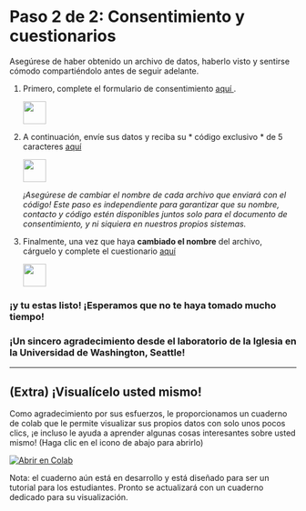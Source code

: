 # Paso 2 de 2: Consentimiento y cuestionarios

Asegúrese de haber obtenido un archivo de datos, haberlo visto y sentirse cómodo compartiéndolo antes de seguir adelante.

1. Primero, complete el formulario de consentimiento <a href="https://redcap.iths.org/surveys/?s=34X3HD7YYL" target="_blank"> aquí </a>.

    <img src = "https://www.flaticon.com/svg/static/icons/svg/2234/2234689.svg" height = "40" width = "40">

2. A continuación, envíe sus datos y reciba su * código exclusivo * de 5 caracteres <a href="https://docs.google.com/forms/d/e/1FAIpQLScIIiCoDeyHSJua0dggl3DbIPoXbTsXZiq2M7ozJJpS9qKqWA/viewform" target="_blank"> aquí </a>

    <img src = "https://user-images.githubusercontent.com/42762378/101791343-6e96b300-3b29-11eb-8947-dc7259ec675a.png" height = "40" width = "40">
   
    *¡Asegúrese de cambiar el nombre de cada archivo que enviará con el código! Este paso es independiente para garantizar que su nombre, contacto y código estén disponibles juntos solo para el documento de consentimiento, y ni siquiera en nuestros propios sistemas.*

3. Finalmente, una vez que haya **cambiado el nombre** del archivo, cárguelo y complete el cuestionario <a href = "https://docs.google.com/forms/d/e/1FAIpQLSemCWlRHmJQAsM_O9g9rORyiRFyMrVUIczpaGzGJbNuIB4jtQ/viewform" target = "_ blank"> aquí </a>

    <img src = "https://www.google.com/images/about/forms-icon.svg" height = "40" width = "40">
    
    
### ¡y tu estas listo! ¡Esperamos que no te haya tomado mucho tiempo!
   
### ¡Un sincero agradecimiento desde el laboratorio de la Iglesia en la Universidad de Washington, Seattle!
   
<hr>
   
## (Extra) ¡Visualícelo usted mismo!

Como agradecimiento por sus esfuerzos, le proporcionamos un cuaderno de colab que le permite visualizar sus propios datos con solo unos pocos clics, ¡e incluso le ayuda a aprender algunas cosas interesantes sobre usted mismo! (Haga clic en el icono de abajo para abrirlo)

[![Abrir en Colab](https://colab.research.google.com/assets/colab-badge.svg)](https://colab.research.google.com/github/invisilico/Tutorial-Notebooks/blob/main/Digital_Behaviour_Notebook.ipynb)

Nota: el cuaderno aún está en desarrollo y está diseñado para ser un tutorial para los estudiantes. Pronto se actualizará con un cuaderno dedicado para su visualización.

